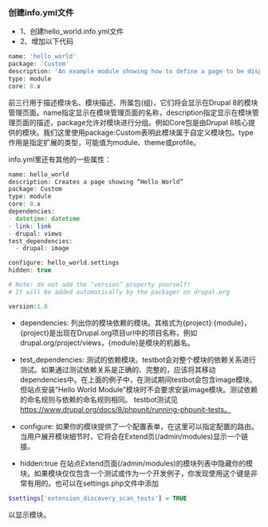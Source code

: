 ### 创建info.yml文件
* 1、创建hello_world.info.yml文件
* 2、增加以下代码
```php
name: 'hello_world'
package: 'Custom'
description: 'An example module showing how to define a page to be displayed at a given URL.'
type: module
core: 8.x
```
前三行用于描述模块名、模块描述、所属包(组)，它们将会显示在Drupal 8的模块管理页面。name指定显示在模块管理页面的名称，description指定显示在模块管理页面的描述，package允许对模块进行分组。例如Core包是由Drupal 8核心提供的模块。我们这里使用package:Custom表明此模块属于自定义模块包。type作用是指定扩展的类型，可能值为module、theme或profile。

info.yml里还有其他的一些属性：
```php
name: hello_world
description: Creates a page showing “Hello World”
package: Custom
type: module
core: 8.x
dependencies:
- datetime: datetime
- link: link
- drupal: views
test_dependencies:
  - drupal: image

configure: hello_world.settings
hidden: true

# Note: do not add the ‘version’ property yourself!
# It will be added automatically by the packager on drupal.org

version:1.0
```

* dependencies: 列出你的模块依赖的模块。其格式为{project}:{module}，{project}是出现在Drupal.org项目url中的项目名称，例如drupal.org/project/views，{module}是模块的机器名。

* test_dependencies: 测试的依赖模块。testbot会对整个模块的依赖关系进行测试。如果通过测试依赖关系是正确的、完整的，应该将其移动dependencies中。在上面的例子中，在测试期间testbot会包含image模块。但站点安装”Hello World Module”模块时不会要求安装image模块。测试依赖的命名规则与依赖的命名规则相同。
testbot测试见 https://www.drupal.org/docs/8/phpunit/running-phpunit-tests。

* configure: 如果你的模块提供了一个配置表单，在这里可以指定配置的路由。当用户展开模块细节时，它将会在Extend页(/admin/modules)显示一个链接。

* hidden:true 在站点Extend页面(/admin/modules)的模块列表中隐藏你的模块。如果模块仅仅包含一个测试或作为一个开发例子，你发现使用这个键是非常有用的。也可以在settings.php文件中添加
```php
$settings['extension_discovery_scan_tests'] = TRUE
```
以显示模块。

